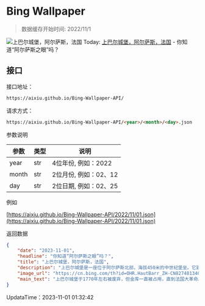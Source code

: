 # Bing Wallpaper

> 数据缓存开始时间: 2022/11/1

![上巴尔城堡，阿尔萨斯，法国](https://cn.bing.com/th?id=OHR.HautBarr_ZH-CN8274813404_1920x1080.webp)
Today: [上巴尔城堡，阿尔萨斯，法国](https://cn.bing.com/th?id=OHR.HautBarr_ZH-CN8274813404_1920x1080.webp) - 你知道“阿尔萨斯之眼”吗？

## 接口

接口地址：

```html
https://aixiu.github.io/Bing-Wallpaper-API/
```

请求方式：

```html
https://aixiu.github.io/Bing-Wallpaper-API/<year>/<month>/<day>.json
```

参数说明

| 参数 | 类型 | 说明 |
| - | - | - |
| year | str | 4位年份, 例如：2022 |
| month | str | 2位月份, 例如：02、12 |
| day | str | 2位日期, 例如：02、25 |

例如

[https://aixiu.github.io/Bing-Wallpaper-API/2022/11/01.json](https://aixiu.github.io/Bing-Wallpaper-API/2022/11/01.json)

返回数据

```json
{
    "date": "2023-11-01",
    "headline": "你知道“阿尔萨斯之眼”吗？",
    "title": "上巴尔城堡，阿尔萨斯，法国",
    "description": "上巴尔城堡是一座位于阿尔萨斯北部，海拔450米的中世纪堡垒。它建于1170年，几个世纪以来经历了重大改造和修复。该城堡的建造由斯特拉斯堡的主教发起，旨在监视佐恩山谷和阿尔萨斯平原，因此被赋予了富有诗意的绰号“阿尔萨斯之眼”。天气晴朗时，甚至可以看到斯特拉斯堡大教堂的尖顶。",
    "image_url": "https://cn.bing.com/th?id=OHR.HautBarr_ZH-CN8274813404_1920x1080.webp",
    "main_text": "上巴尔城堡于1770年左右被废弃，但金库一直被占用，直到法国大革命。"
}
```

UpdataTime：2023-11-01 01:32:42
